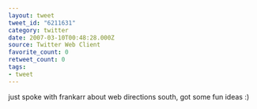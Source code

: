 ```yaml
---
layout: tweet
tweet_id: "6211631"
category: twitter
date: 2007-03-10T00:48:28.000Z
source: Twitter Web Client
favorite_count: 0
retweet_count: 0
tags:
- tweet
---
```


just spoke with frankarr about web directions south, got some fun ideas :)
